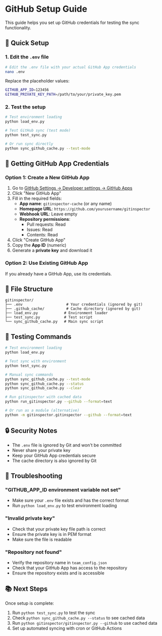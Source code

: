 # GitHub Setup Guide

This guide helps you set up GitHub credentials for testing the sync functionality.

## 🔧 Quick Setup

### 1. Edit the `.env` file
```bash
# Edit the .env file with your actual GitHub App credentials
nano .env
```

Replace the placeholder values:
```bash
GITHUB_APP_ID=123456
GITHUB_PRIVATE_KEY_PATH=/path/to/your/private_key.pem
```

### 2. Test the setup
```bash
# Test environment loading
python load_env.py

# Test GitHub sync (test mode)
python test_sync.py

# Or run sync directly
python sync_github_cache.py --test-mode
```

## 🔑 Getting GitHub App Credentials

### Option 1: Create a New GitHub App
1. Go to [GitHub Settings → Developer settings → GitHub Apps](https://github.com/settings/apps)
2. Click "New GitHub App"
3. Fill in the required fields:
   - **App name**: `gitinspector-cache` (or any name)
   - **Homepage URL**: `https://github.com/yourusername/gitinspector`
   - **Webhook URL**: Leave empty
   - **Repository permissions**:
     - Pull requests: Read
     - Issues: Read
     - Contents: Read
4. Click "Create GitHub App"
5. Copy the **App ID** (numeric)
6. Generate a **private key** and download it

### Option 2: Use Existing GitHub App
If you already have a GitHub App, use its credentials.

## 📁 File Structure

```
gitinspector/
├── .env                    # Your credentials (ignored by git)
├── .github_cache/          # Cache directory (ignored by git)
├── load_env.py            # Environment loader
├── test_sync.py           # Test script
└── sync_github_cache.py   # Main sync script
```

## 🧪 Testing Commands

```bash
# Test environment loading
python load_env.py

# Test sync with environment
python test_sync.py

# Manual sync commands
python sync_github_cache.py --test-mode
python sync_github_cache.py --status
python sync_github_cache.py --clear

# Run gitinspector with cached data
python run_gitinspector.py --github --format=text

# Or run as a module (alternative)
python -m gitinspector.gitinspector --github --format=text
```

## 🔒 Security Notes

- The `.env` file is ignored by Git and won't be committed
- Never share your private key
- Keep your GitHub App credentials secure
- The cache directory is also ignored by Git

## 🐛 Troubleshooting

### "GITHUB_APP_ID environment variable not set"
- Make sure your `.env` file exists and has the correct format
- Run `python load_env.py` to test environment loading

### "Invalid private key"
- Check that your private key file path is correct
- Ensure the private key is in PEM format
- Make sure the file is readable

### "Repository not found"
- Verify the repository name in `team_config.json`
- Check that your GitHub App has access to the repository
- Ensure the repository exists and is accessible

## 📚 Next Steps

Once setup is complete:
1. Run `python test_sync.py` to test the sync
2. Check `python sync_github_cache.py --status` to see cached data
3. Run `python gitinspector/gitinspector.py --github` to use cached data
4. Set up automated syncing with cron or GitHub Actions
